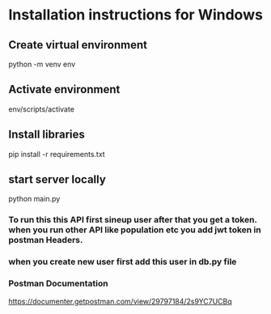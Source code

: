 # Installation instructions for Windows

## Create virtual environment

python -m venv env

## Activate environment

env/scripts/activate


## Install libraries

pip install -r requirements.txt

## start server locally

python main.py

### To run this this API first sineup user after that you get a token. when you run other API like population etc you add jwt token in postman Headers.

### when you create new user first add this user in db.py file

### Postman Documentation

https://documenter.getpostman.com/view/29797184/2s9YC7UCBq

 
 
